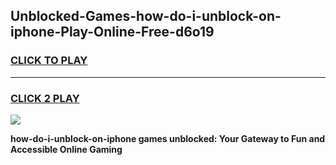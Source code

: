 
## Unblocked-Games-how-do-i-unblock-on-iphone-Play-Online-Free-d6o19
<h3>
<a href="https://premium76.site?title=how-do-i-unblock-on-iphone&ref=26A">CLICK TO PLAY</a></h3>
<hr>

<h3>
<a href="https://premium76.site?title=how-do-i-unblock-on-iphone&ref=26A">CLICK 2 PLAY</a>
  
</h3>

<a href="https://premium76.site?title=how-do-i-unblock-on-iphone&ref=26A"><img src="https://clearcache.store/games.png"></a>


**how-do-i-unblock-on-iphone games unblocked: Your Gateway to Fun and Accessible Online Gaming**

